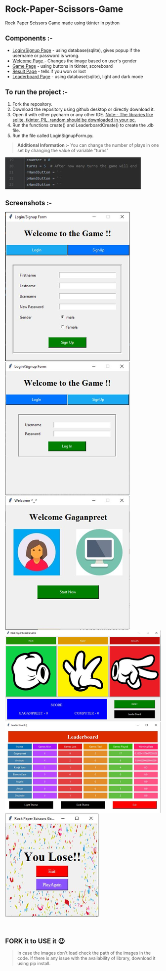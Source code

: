 # Rock-Paper-Scissors-Game
Rock Paper Scissors Game made using tkinter in python
## Components :-
- <ins>Login/Signup Page</ins> - using database(sqlite), gives popup if the username or password is wrong.
- <ins> Welcome Page </ins> - Changes the image based on user's gender
- <ins>Game Page</ins> - using buttons in tkinter, scoreboard
- <ins>Result Page</ins> - tells if you won or lost
- <ins>Leaderboard Page</ins> - using database(sqlite), light and dark mode

## To run the project :-
1. Fork the repository.
2. Download the repository using github desktop or directly download it.
3. Open it with either pycharm or any other IDE. <ins>Note:- The libraries like sqlite, tkinter, PIL, random should be downloaded in your pc.</ins>
4. Run the functions create() and LeaderboardCreate() to create the .db file.
5. Run the file called LoginSignupForm.py.

>  **Additional Information :-** You can change the number of plays in one set by changing the value of variable "turns" <br>

![SNIP](images/turnSC.JPG)

## Screenshots :- 
![SNIP](images/SignupSC.JPG)<br>
![SNIP](images/LoginSC.JPG)<br>
![SNIP](images/WelcomePageSC.JPG)<br>
![SNIP](images/GameSC.JPG)<br>
![SNIP](images/LeaderboardSC.JPG)<br>
![SNIP](images/ResultSC.JPG)<br>
<br>
<br>

## **FORK it to USE it** :wink:
> In case the images don't load check the path of the images in the code.
> If there is any issue with the availability of library, download it using pip install.
